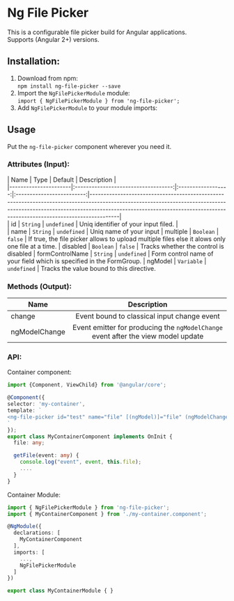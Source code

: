 # Ng File Picker  

This is a configurable file picker build for Angular applications.  
Supports (Angular 2+) versions.

## Installation:  

1. Download from npm:  
`npm install ng-file-picker --save`
2. Import the `NgFilePickerModule` module:    
 `import { NgFilePickerModule } from 'ng-file-picker';`
 3. Add `NgFilePickerModule` to your module imports:    

## Usage  

Put the `ng-file-picker` component wherever you need it.  


### Attributes (Input):   

| Name                 | Type                                | Default            | Description                                                                                                                                                                                                                                        |  
|----------------------|:-----------------------------------:|:------------------:|:-------------------------:|----------------------------------------------------------------------------------------------------------------------------------------------------------------------------------------------------------------------------------------------------|  
| id                 | `String` | `undefined`                       | Uniq identifier of your input filed.                                                                                                                                                                                     |  
| name				| `String`	| `undefined`	| Uniq name of your input
| multiple			| `Boolean`	| `false`		| If true, the file picker allows to upload multiple files	else it alows only one file at a time.
| disabled		| `Boolean`	| `false`		| Tracks whether the control is disabled
| formControlName	| `String`	| `undefined`	| Form control name of your field which is specified in the FormGroup.
| ngModel			| `Variable`	| `undefined`	| Tracks the value bound to this directive.

### Methods (Output):

   | Name	| Description                                                                                                                                                                                                                                        |  
|-----------------------|:-----------------------------------:|  
| change				| Event bound to classical input change event
| ngModelChange			| Event emitter for producing the `ngModelChange` event after the view model update


### API:   

Container component:

```ts
import {Component, ViewChild} from '@angular/core';  

@Component({  
selector: 'my-container',  
template: `  
<ng-file-picker id="test" name="file" [(ngModel)]="file" (ngModelChange)="getFile($event)" multiple="false"></ng-file-picker>  
`  
});
export class MyContainerComponent implements OnInit {
  file: any;

  getFile(event: any) {
    console.log("event", event, this.file);
    ....
  }
}
```

Container Module:

```ts
import { NgFilePickerModule } from 'ng-file-picker';
import { MyContainerComponent } from './my-container.component';

@NgModule({
  declarations: [
    MyContainerComponent
  ],
  imports: [
    ...,
    NgFilePickerModule
  ]
})

export class MyContainerModule { }
```

